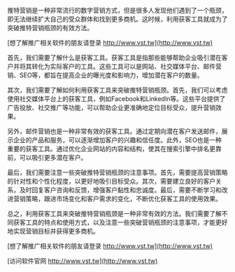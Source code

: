 推特营销是一种非常流行的数字营销方式，但是很多人发现他们遇到了一个瓶颈，即无法继续扩大自己的受众群体和找到更多商机。这时候，利用获客工具就成为了突破推特营销瓶颈的有效方法。

[想了解推广相关软件的朋友请登录 http://www.vst.tw](http://www.vst.tw)

首先，我们需要了解什么是获客工具。获客工具是指那些能够帮助企业吸引潜在客户并将其转化为实际客户的工具。这些工具可以是网站、社交媒体平台、邮件营销、SEO等，都旨在提高企业的曝光度和影响力，增加潜在客户的数量。

其次，我们需要了解如何利用获客工具来突破推特营销瓶颈。首先，我们可以考虑使用社交媒体平台上的获客工具，例如Facebook和LinkedIn等。这些平台提供了广告投放、社交推广等功能，可以帮助企业更准确地定位目标受众，提升营销效果。

另外，邮件营销也是一种非常有效的获客工具。通过定期向潜在客户发送邮件，展示企业的产品和服务，可以逐渐增加客户的兴趣和信任度。此外，SEO也是一种重要的获客工具。通过优化企业网站的内容和结构，使其在搜索引擎中排名更靠前，可以吸引更多潜在客户。

最后，我们需要注意一些突破推特营销瓶颈的注意事项。首先，需要提高营销策略的针对性和个性化程度，以更好地吸引目标受众。其次，需要建立良好的客户关系，及时回复客户咨询和反馈，增强客户黏性和忠诚度。最后，需要不断学习和改进营销策略，跟进市场变化和客户需求的变化，不断优化获客工具的使用效果。

总之，利用获客工具来突破推特营销瓶颈是一种非常有效的方法。我们需要了解不同获客工具的特点和使用方式，以及注意一些突破营销瓶颈的注意事项，才能更好地实现营销目标并获得更多商机。

[想了解推广相关软件的朋友请登录 http://www.vst.tw](http://www.vst.tw)


[访问软件官网 http://www.vst.tw](http://www.vst.tw)
